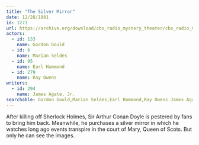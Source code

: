 ```yaml
---
title: "The Silver Mirror"
date: 12/28/1981
id: 1271
url: https://archive.org/download/cbs_radio_mystery_theater/cbs_radio_mystery_theater-1251-1300.zip/cbs_radio_mystery_theater-1251-1300%2Fcbsrmt_1271_the_silver_mirror.mp3
actors:  
  - id: 133
    name: Gordon Gould  
  - id: 6
    name: Marian Seldes  
  - id: 95
    name: Earl Hammond  
  - id: 279
    name: Ray Owens
writers:  
  - id: 294
    name: James Agate, Jr.
searchable: Gordon Gould,Marian Seldes,Earl Hammond,Ray Owens James Agate, Jr.
---
```

After killing off Sherlock Holmes, Sir Arthur Conan Doyle is pestered by fans to bring him back. Meanwhile, he purchases a silver mirror in which he watches long ago events transpire in the court of Mary, Queen of Scots. But only he can see the images.